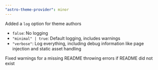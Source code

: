 ```yaml
---
"astro-theme-provider": minor
---
```


Added a `log` option for theme authors
- `false`: No logging
- `"minimal" | true`: Default logging, includes warnings
- `"verbose"`: Log everything, including debug information like page injection and static asset handling
  
Fixed warnings for a missing README throwing errors if README did not exist
  



